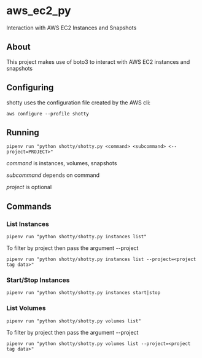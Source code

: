 # aws_ec2_py
Interaction with AWS EC2 Instances and Snapshots

## About

This project makes use of boto3 to interact with AWS EC2 instances and snapshots

## Configuring

shotty uses the configuration file created by the AWS cli:

```aws configure --profile shotty```

## Running

```pipenv run "python shotty/shotty.py <command> <subcommand> <--project=PROJECT>"```

*command* is instances, volumes, snapshots

*subcommand* depends on command

*project* is optional

## Commands

### List Instances

```pipenv run "python shotty/shotty.py instances list"```

To filter by project then pass the argument --project

```pipenv run "python shotty/shotty.py instances list --project=<project tag data>"```

### Start/Stop Instances

```pipenv run "python shotty/shotty.py instances start|stop```

### List Volumes

```pipenv run "python shotty/shotty.py volumes list"```

To filter by project then pass the argument --project

```pipenv run "python shotty/shotty.py volumes list --project=<project tag data>"```

